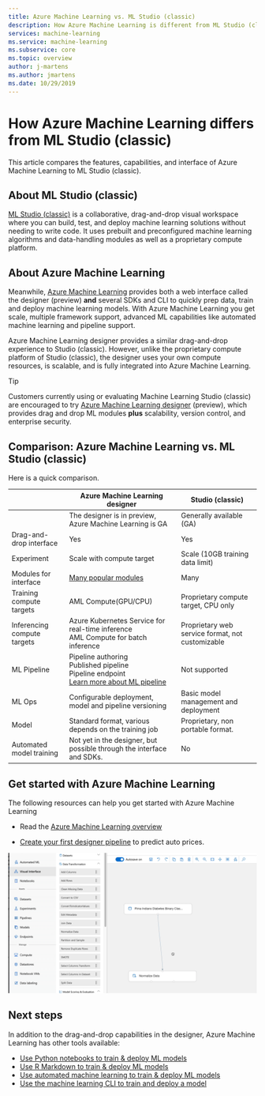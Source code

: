 ```yaml
---
title: Azure Machine Learning vs. ML Studio (classic)  
description: How Azure Machine Learning is different from ML Studio (classic)
services: machine-learning
ms.service: machine-learning
ms.subservice: core
ms.topic: overview
author: j-martens
ms.author: jmartens
ms.date: 10/29/2019
---
```


 
# How Azure Machine Learning differs from ML Studio (classic)

This article compares the features, capabilities, and interface of Azure Machine Learning to ML Studio (classic). 

## About ML Studio (classic)
[ML Studio (classic)](/studio/what-is-ml-studio.md) is a collaborative, drag-and-drop visual workspace where you can build, test, and deploy machine learning solutions without needing to write code. It uses prebuilt and preconfigured machine learning algorithms and data-handling modules as well as a proprietary compute platform.

## About Azure Machine Learning

Meanwhile, [Azure Machine Learning](/service/overview-what-is-azure-ml.md) provides both a web interface called the designer (preview) **and** several SDKs and CLI to quickly prep data, train and deploy machine learning models. With Azure Machine Learning you get scale, multiple framework support, advanced ML capabilities like automated machine learning and pipeline support.

Azure Machine Learning designer provides a similar drag-and-drop experience to Studio (classic). However, unlike the proprietary compute platform of Studio (classic), the designer uses your own compute resources, is scalable, and is fully integrated into Azure Machine Learning.  

> [!TIP]
> Customers currently using or evaluating Machine Learning Studio (classic) are encouraged to try [Azure Machine Learning designer](https://docs.microsoft.com/azure/machine-learning/service/ui-concept-visual-interface) (preview), which provides drag and drop ML modules __plus__ scalability, version control, and enterprise security.

## Comparison: Azure Machine Learning vs. ML Studio (classic)

Here is a quick comparison.

||  Azure Machine Learning designer|Studio (classic) |
|---| --- | --- |
||The designer is in preview, Azure Machine Learning is GA|Generally available (GA) | 
|Drag-and-drop interface| Yes | Yes|
|Experiment| Scale with compute target|Scale (10GB training data limit) | 
|Modules for interface| [Many popular modules](algorithm-module-reference/module-reference.md) | Many |
|Training compute targets| AML Compute(GPU/CPU)|Proprietary compute target, CPU only|
|Inferencing compute targets| Azure Kubernetes Service for real-time inference <br/>AML Compute for batch inference|Proprietary web service format, not customizable | 
|ML Pipeline| Pipeline authoring <br/> Published pipeline <br/> Pipeline endpoint <br/> [Learn more about ML pipeline](service/concept-ml-pipelines.md)|Not supported | 
|ML Ops| Configurable deployment, model and pipeline versioning|Basic model management and deployment | 
|Model| Standard format, various depends on the training job|Proprietary, non portable format.| 
|Automated model training|Not yet in the designer, but possible through the interface and SDKs.| No | 

## Get started with Azure Machine Learning

The following resources can help you get started with Azure Machine Learning

- Read the [Azure Machine Learning overview](service/tutorial-first-experiment-automated-ml.md) 

- [Create your first designer pipeline](service/tutorial-designer-automobile-price-train-score.md) to predict auto prices.

![Azure Machine Learning designer example](service/media/concept-ml-pipelines/visual-design-surface.gif)

## Next steps

In addition to the drag-and-drop capabilities in the designer, Azure Machine Learning has other tools available:  
  + [Use Python notebooks to train & deploy ML models](./service/tutorial-1st-experiment-sdk-setup.md)
  + [Use R Markdown to train & deploy ML models](./service/tutorial-1st-r-experiment.md) 
  + [Use automated machine learning to train & deploy ML models](./service/tutorial-designer-automobile-price-train-score.md) 
  + [Use the machine learning CLI to train and deploy a model](./service/tutorial-train-deploy-model-cli.md)

